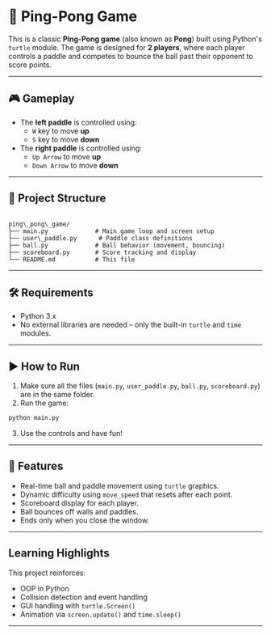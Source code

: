# 🏓 Ping-Pong Game

This is a classic **Ping-Pong game** (also known as **Pong**) built using Python's `turtle` module. The game is designed for **2 players**, where each player controls a paddle and competes to bounce the ball past their opponent to score points.

---

## 🎮 Gameplay

- The **left paddle** is controlled using:
  - `W` key to move **up**
  - `S` key to move **down**
- The **right paddle** is controlled using:
  - `Up Arrow` to move **up**
  - `Down Arrow` to move **down**

---

## 📁 Project Structure

```

ping\_pong\_game/
├── main.py             # Main game loop and screen setup
├── user\_paddle.py      # Paddle class definitions
├── ball.py             # Ball behavior (movement, bouncing)
├── scoreboard.py       # Score tracking and display
└── README.md           # This file

````

---

## 🛠 Requirements

- Python 3.x
- No external libraries are needed – only the built-in `turtle` and `time` modules.

---

## ▶️ How to Run

1. Make sure all the files (`main.py`, `user_paddle.py`, `ball.py`, `scoreboard.py`) are in the same folder.
2. Run the game:

```bash
python main.py
````

3. Use the controls and have fun!

---

## 📌 Features

* Real-time ball and paddle movement using `turtle` graphics.
* Dynamic difficulty using `move_speed` that resets after each point.
* Scoreboard display for each player.
* Ball bounces off walls and paddles.
* Ends only when you close the window.

---

## Learning Highlights

This project reinforces:

* OOP in Python
* Collision detection and event handling
* GUI handling with `turtle.Screen()`
* Animation via `screen.update()` and `time.sleep()`

---


